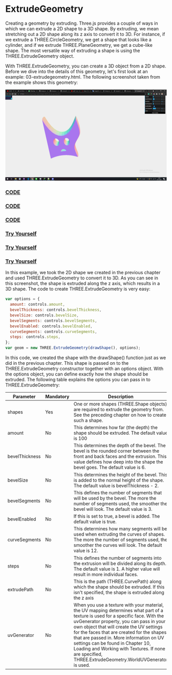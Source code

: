 # ExtrudeGeometry

Creating a geometry by extruding. Three.js provides a couple of ways in which we can extrude a 2D shape to a 3D shape. By extruding, we mean stretching out a 2D shape along its z axis to convert it to 3D. For instance, if we extrude a THREE.CircleGeometry, we get a shape that looks like a cylinder, and if we extrude THREE.PlaneGeometry, we get a cube-like shape. The most versatile way of extruding a shape is using the THREE.ExtrudeGeometry object.

With THREE.ExtrudeGeometry, you can create a 3D object from a 2D shape. Before we dive into the details of this geometry, let's first look at an example: 03-extrudegeometry.html. The following screenshot taken from the example shows this geometry:

<a href="../learning-threejs-master/chapter-06/03-extrude-geometry.html">
  <img src="../img/5.3.png">
</a>

<a href="../learning-threejs-master/chapter-06/03-extrude-geometry.html"><h3>CODE</h3></a>
<a href="../learning-threejs-master/chapter-06/03-extrude-geometry.html"><h3>CODE</h3></a>
<a href="../learning-threejs-master/chapter-06/03-extrude-geometry.html"><h3>CODE</h3></a>

<a href="https://cg2021c.github.io/threejs-presentation-anak-ambis/learning-threejs-master/chapter-06/03-extrude-geometry.html"><h3>Try Yourself</h3></a>
<a href="https://cg2021c.github.io/threejs-presentation-anak-ambis/learning-threejs-master/chapter-06/03-extrude-geometry.html"><h3>Try Yourself</h3></a>
<a href="https://cg2021c.github.io/threejs-presentation-anak-ambis/learning-threejs-master/chapter-06/03-extrude-geometry.html"><h3>Try Yourself</h3></a>

In this example, we took the 2D shape we created in the previous chapter and used THREE.ExtrudeGeometry to convert it to 3D. As you can see in this screenshot, the shape is extruded along the z axis, which results in a 3D shape. The code to create THREE.ExtrudeGeometry is very easy:

```js
var options = {
  amount: controls.amount,
  bevelThickness: controls.bevelThickness,
  bevelSize: controls.bevelSize,
  bevelSegments: controls.bevelSegments,
  bevelEnabled: controls.bevelEnabled,
  curveSegments: controls.curveSegments,
  steps: controls.steps,
};
var geom = new THREE.ExtrudeGeometry(drawShape(), options);
```

In this code, we created the shape with the drawShape() function just as we did in the previous chapter. This shape is passed on to the THREE.ExtrudeGeometry constructor together with an options object. With the options object, you can define exactly how the shape should be extruded. The following table explains the options you can pass in
to THREE.ExtrudeGeometry:

| Parameter      | Mandatory | Description                                                                                                                                                                                                                                                                                                                                                                                                                                                      |
| -------------- | --------- | ---------------------------------------------------------------------------------------------------------------------------------------------------------------------------------------------------------------------------------------------------------------------------------------------------------------------------------------------------------------------------------------------------------------------------------------------------------------- |
| shapes         | Yes       | One or more shapes (THREE.Shape objects) are required to extrude the geometry from. See the preceding chapter on how to create such a shape.                                                                                                                                                                                                                                                                                                                     |
| amount         | No        | This determines how far (the depth) the shape should be extruded. The default value is 100                                                                                                                                                                                                                                                                                                                                                                       |
| bevelThickness | No        | This determines the depth of the bevel. The bevel is the rounded corner between the front and back faces and the extrusion. This value defines how deep into the shape the bevel goes. The default value is 6.                                                                                                                                                                                                                                                   |
| bevelSize      | No        | This determines the height of the bevel. This is added to the normal height of the shape. The default value is bevelThickness - 2.                                                                                                                                                                                                                                                                                                                               |
| bevelSegments  | No        | This defines the number of segments that will be used by the bevel. The more the number of segments used, the smoother the bevel will look. The default value is 3.                                                                                                                                                                                                                                                                                              |
| bevelEnabled   | No        | If this is set to true, a bevel is added. The default value is true.                                                                                                                                                                                                                                                                                                                                                                                             |
| curveSegments  | No        | This determines how many segments will be used when extruding the curves of shapes. The more the number of segments used, the smoother the curves will look. The default value is 12.                                                                                                                                                                                                                                                                            |
| steps          | No        | This defines the number of segments into the extrusion will be divided along its depth. The default value is 1. A higher value will result in more individual faces.                                                                                                                                                                                                                                                                                             |
| extrudePath    | No        | This is the path (THREE.CurvePath) along which the shape should be extruded. If this isn't specified, the shape is extruded along the z axis                                                                                                                                                                                                                                                                                                                     |
| uvGenerator    | No        | When you use a texture with your material, the UV mapping determines what part of a texture is used for a specific face. With the uvGenerator property, you can pass in your own object that will create the UV settings for the faces that are created for the shapes that are passed in. More information on UV settings can be found in Chapter 10, Loading and Working with Textures. If none are specified, THREE.ExtrudeGeometry.WorldUVGenerator is used. |
